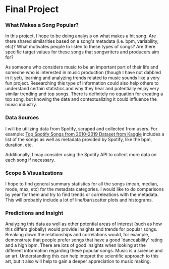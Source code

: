 # Final Project
### What Makes a Song Popular?
In this project, I hope to be doing analysis on what makes a hit song. Are there shared similarities based on a song's metadata (i.e. bpm, variability, etc)? What motivates people to listen to these types of songs? Are there specific target values for these songs that songwriters and producers aim for? 

As someone who considers music to be an important part of their life and someone who is interested in music production (though I have not dabbled in it yet), learning and analyzing trends related to music sounds like a very fun project. Researching this type of information could also help others to understand certain statistics and why they hear and potentially enjoy very similar trending and top songs. There is definitely no equation for creating a top song, but knowing the data and contextualizing it could influence the music industry.

### Data Sources
I will be utilizing data from Spotify, scraped and collected from users. For example:
[Top Spotify Songs from 2010-2019 Dataset from Kaggle](https://www.kaggle.com/leonardopena/top-spotify-songs-from-20102019-by-year)
includes a list of the songs as well as metadata provided by Spotify, like the bpm, duration, etc. 

Additionally, I may consider using the Spotify API to collect more data on each song if necessary.

### Scope & Visualizations
I hope to find general summary statistics for all the songs (mean, median, mode, max, etc) for the metadata categories. I would like to do comparisons by year for them and try to find trends or correleations with the metadata. This will probably include a lot of line/bar/scatter plots and histograms. 


### Predictions and Insight
Analyzing this data as well as other potential areas of interest (such as how this differs globally) would provide insights and trends for popular songs. Breaking down the relationships and correlations would, for example, demonstrate that people prefer songs that have a good 'danceability' rating and a high bpm. There are lots of good insights when looking at the different information regarding these popular songs. Music is a science and an art. Understanding this can help intepret the scientific approach to this art, but it also will help to gain a deeper appreciation to music making.